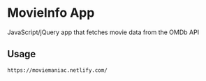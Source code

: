 # MovieInfo App

JavaScript/jQuery app that fetches movie data from the OMDb API

## Usage

```bash
https://moviemaniac.netlify.com/
```
